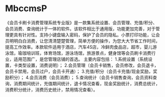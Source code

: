 # MbccmsP
 《会员卡刷卡消费管理系统专业版》是一款集系统设置、会员管理、充值/积分、会员消费、查询统计于一体的软件。该软件相比于通用版，功能更加完善，对于管理更具有针对性。支持小键盘输入密码，保护了会员的隐私。小票打印功能，让会员明明白白消费，让您清清楚楚管理，简单方便的操作，为您大大节省工作时间，提高工作效率。本款软件适用于酒店，汽车4S店，冷鲜肉食品店，超市，婴儿游泳馆，瑜珈培训班，体育场馆，游泳场馆，旅游景点，健身馆等会员刷卡消费行业，适用范围广，是您管理店铺的首选。  主要内容包括：  1.系统设置（系统设置，卡类型设置，消费说明）；  2.会员管理（会员卡销售，会员修改，会员退卡，会员卡禁用，会员过户，会员卡开通）；  3.充值/积分（会员卡充值/现金奖励，奖励积分）；  4.会员消费（会员消费）；  5.查询统计（会员卡销售查询，会员资料查询，消费期间统计，充值期间统计，退卡情况查看，现金奖励统计，消费总统计，消费积分统计，消费历史统计，禁用情况查看）。
